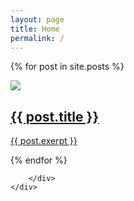 ```yaml
---
layout: page
title: Home
permalink: /
---
```


<div class="container reveal load-hidden up h-100 blogList">
    <div class="row h-100">
        <div class="col-lg-7">

{% for post in site.posts %}

  <div class="post">
  <a href="{{ post.url }}">
  <div class="postImg position-relative">
<div class="overlay"></div>
    <img src="{{ post.hero }}">
    </div>
     <h2 class="mt-5 mb-2"> {{ post.title }} </h2>
      <p>{{ post.exerpt }}</p>
      </a>
    </div>

  {% endfor %}

        </div>
    </div>

</div>
